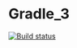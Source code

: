 # Gradle_3
[![Build status]([https://ci.appveyor.com/api/projects/status/ehdgb6a7hx4eec2c?svg=true)](https://ci.appveyor.com/project/Konstantin23122/gradle-3](https://github.com/GKZ28/Gradle_3/actions)https://github.com/GKZ28/Gradle_3/actions)
